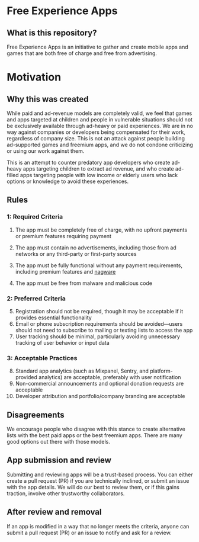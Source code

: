 # Free Experience Apps

## What is this repository?

Free Experience Apps is an initiative to gather and create mobile apps and games that are both free of charge and free from advertising.

# Motivation

## Why this was created

While paid and ad-revenue models are completely valid, we feel that games and apps targeted at children and people in vulnerable situations should not be exclusively available through ad-heavy or paid experiences. We are in no way against companies or developers being compensated for their work, regardless of company size. This is not an attack against people building ad-supported games and freemium apps, and we do not condone criticizing or using our work against them.

This is an attempt to counter predatory app developers who create ad-heavy apps targeting children to extract ad revenue, and who create ad-filled apps targeting people with low income or elderly users who lack options or knowledge to avoid these experiences.

## Rules

### 1: Required Criteria

1. The app must be completely free of charge, with no upfront payments or premium features requiring payment
2. The app must contain no advertisements, including those from ad networks or any third-party or first-party sources
3. The app must be fully functional without any payment requirements, including premium features and [nagware](https://pt.wikipedia.org/wiki/Nagware)

4. The app must be free from malware and malicious code

### 2: Preferred Criteria

5. Registration should not be required, though it may be acceptable if it provides essential functionality
6. Email or phone subscription requirements should be avoided—users should not need to subscribe to mailing or texting lists to access the app
7. User tracking should be minimal, particularly avoiding unnecessary tracking of user behavior or input data

### 3: Acceptable Practices

8. Standard app analytics (such as Mixpanel, Sentry, and platform-provided analytics) are acceptable, preferably with user notification
9. Non-commercial announcements and optional donation requests are acceptable
10. Developer attribution and portfolio/company branding are acceptable

## Disagreements

We encourage people who disagree with this stance to create alternative lists with the best paid apps or the best freemium apps. There are many good options out there with those models.

## App submission and review

Submitting and reviewing apps will be a trust-based process. You can either create a pull request (PR) if you are technically inclined, or submit an issue with the app details. We will do our best to review them, or if this gains traction, involve other trustworthy collaborators.

## After review and removal

If an app is modified in a way that no longer meets the criteria, anyone can submit a pull request (PR) or an issue to notify and ask for a review.
